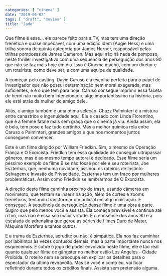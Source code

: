 ```yaml
---
categories: [ "cinema" ]
date: "2019-06-02"
tags: [ "draft", "movies" ]
title: "Jade"
---
```

Que filme é esse... ele parece feito para a TV, mas tem uma direção frenética e quase impecável, com uma edição idem (Augie Hess) e uma trilha sonora de quinta categoria por James Horner, responsável pelas trilhas pomposas de James Cameron. Mas aqui não há nada de pomposo, neste thriller investigativo com uma sequência de perseguição dos anos 90 que não se faz mais hoje em dia. Isso é Cinema macho, com um diretor e um roteirista, como deve ser, e com uma equipe de qualidade.

A começar pelo casting. David Caruso é a escolha perfeita para o papel de investigador que não possui determinação nem moral exagerada, mas suficientes, e é o que tem para hoje. Caruso consegue imprimir essa faceta de herói não muito bem intencionado, algo importantíssimo na história, pois ele está atrás da mulher do amigo dele.

Aliás, o amigo também é uma ótima seleção. Chazz Palminteri é a mistura entre canastrice e ingenuidade aqui. Ele é casado com Linda Fiorentino, que é a femme fatale mais sem graça que o cinema já viu. Ainda assim, ela é bela, tem pose e faz tudo certinho. Mas a melhor química rola entre Caruso e Palminteri, grandes amigos e que nos momentos juntos conseguem convencer.

Este é um filme dirigido por William Friedkin. Sim, o mesmo de Operação França e O Exorcista. Friedkin tem essa qualidade de conseguir ultrapassar gêneros, mas é ao mesmo tempo autoral e dedicado. Esse filme seria um péssimo exemplo de filme B se não fosse por ele e seu roteirista, Joe Eszterhas, que, nenhuma novidade, assinou os roteiros de Instinto Selvagem e Invasão de Privacidade. Eszterhas tem um fraco por mulheres problemáticas. Assim como Friedkin se lembrarmos de O Exorcista.

A direção deste filme caminha próximo do trash, usando câmeras em movimento, que tentam se inserir na ação, além de cortes e zooms frenéticos, tentando transformar um policial em algo mais ação. E consegue. A sequência de perseguição desse filme é uma obra à parte. Sugiro que pelo menos você a assista. Ela começa previsível e continua até o fim, mas não é essa sua maior virtude. É o nonsense dos anos 90 e a escalada de adrenalina que gerou as séries de filmes Duro de Matar, Máquina Mortífera e tantos outros.

E a trama de Eszterhas, acredite ou não, é simpática. Ela nos faz caminhar por labirintos às vezes confusos demais, mas a parte importante nunca nos esquecemos. E sobre o jogo de poder envolvido neste filme, ele é tão real quanto qualquer filme de gângster no melhor estilo Los Angeles - Cidade Proibida. O roteiro nem se preocupa em explicar os detalhes para o espectador da última reviravolta. Mas se você é como eu, vai ficar refletindo durante todos os créditos finais. Assista sem pretensão alguma.
